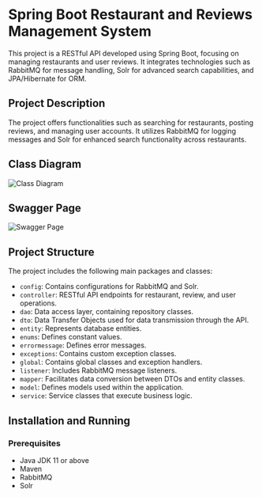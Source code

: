 # Spring Boot Restaurant and Reviews Management System

This project is a RESTful API developed using Spring Boot, focusing on managing restaurants and user reviews. It integrates technologies such as RabbitMQ for message handling, Solr for advanced search capabilities, and JPA/Hibernate for ORM.

## Project Description

The project offers functionalities such as searching for restaurants, posting reviews, and managing user accounts. It utilizes RabbitMQ for logging messages and Solr for enhanced search functionality across restaurants.

## Class Diagram

![Class Diagram](Screenshot_2024-03-17_143750.png)

## Swagger Page

![Swagger Page](Screenshot_2024-03-16_205755.png)

## Project Structure

The project includes the following main packages and classes:

- `config`: Contains configurations for RabbitMQ and Solr.
- `controller`: RESTful API endpoints for restaurant, review, and user operations.
- `dao`: Data access layer, containing repository classes.
- `dto`: Data Transfer Objects used for data transmission through the API.
- `entity`: Represents database entities.
- `enums`: Defines constant values.
- `errormessage`: Defines error messages.
- `exceptions`: Contains custom exception classes.
- `global`: Contains global classes and exception handlers.
- `listener`: Includes RabbitMQ message listeners.
- `mapper`: Facilitates data conversion between DTOs and entity classes.
- `model`: Defines models used within the application.
- `service`: Service classes that execute business logic.

## Installation and Running

### Prerequisites

- Java JDK 11 or above
- Maven
- RabbitMQ
- Solr
